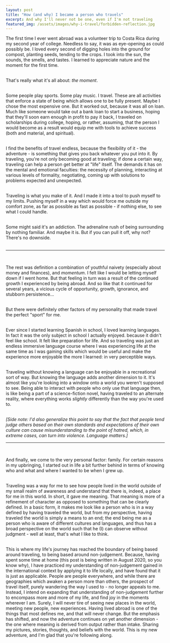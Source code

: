 ```yaml
---
layout: post
title: "How (and why) I became a person who travels"
excerpt: And why I'll never not be one, even if I'm not traveling
featured_img: /assets/images/why-i-travel/forbidden-reflection.jpg
---
```


The first time I ever went abroad was a volunteer trip to Costa Rica during my second year of college. Needless to say, it was as eye-opening as could possibly be. I loved every second of digging holes into the ground for compost, planting seeds, tending to the crops. I took into the sun, the sounds, the smells, and tastes. I learned to appreciate nature and the moment for the first time.  
<br/>


That's really what it's all about: <em>the moment</em>.   
<br/>


Some people play sports. Some play music. I travel. These are all activities that enforce a state of being which allows one to be fully present. Maybe I chose the most expensive one. But it worked out, because it was all on loan. Much like someone would take out a bank loan to start a business, hoping that they'll soon earn enough in profit to pay it back, I traveled on scholarships during college, hoping, or rather, assuming, that the person I would become as a result would equip me with tools to achieve success (both and material, and spiritual).   
<br/>


I find the benefits of travel endless, because the flexibility of it - the adventure - is something that gives you back whatever you put into it. By traveling, you're not only becoming good at traveling; if done a certain way, traveling can help a person get better at "life" itself. The demands it has on the mental and emotional faculties: the necessity of planning, interacting at various levels of formality, negotiating, coming up with solutions to problems expected and unexpected.   
<br/>


Traveling is what you make of it. And I made it into a tool to push myself to my limits. Pushing myself in a way which would force me outside my comfort zone, as far as possible as fast as possible - if nothing else, to see what I could handle.   
<br/>


Some might said it's an addiction. The adrenaline rush of being surrounding by nothing familiar. And maybe it is. But if you can pull it off, why not? There's no downside.   
<br/>


<hr class="hr2">  
<br/>


The rest was definition a combination of youthful naivety (especially about money and finances), and <em>momentum</em>. I felt like I would be letting myself down if I went home. But that feeling in turn was a result of the continued growth I experienced by being abroad. And so like that it continued for several years, a vicious cycle of opportunity, growth, ignorance, and stubborn persistence...  
<br/>



But there were definitely other factors of my personality that made travel the perfect "sport" for me.   
<br/>


Ever since I started learning Spanish in school, I loved learning languages. In fact it was the only subject in school I actually enjoyed. because it didn't feel like school. It felt like preparation for life. And so traveling was just an endless immersive language course where I was experiencing life at the same time as I was gaining skills which would be useful and make the experience more enjoyable the more I learned: in very perceptible ways.   
<br/>


Traveling without knowing a language can be enjoyable in a recreational sort of way. But knowing the language adds another dimension to it. It's almost like you're looking into a window onto a world you weren't supposed to see. Being able to interact with people who only use that language then, is like being a part of a science-fiction novel, having traveled to an alternate reality, where everything works <em>slightly</em> differently than the way you're used to.  
<br/>


<em>[Side note: I'd also generalize this point to say that the fact that people tend judge others based on their own standards and expectations of their own culture can cause misunderstanding to the point of hatred, which, in extreme cases, can turn into violence. Language matters.]  </em>
<br/>

<hr class="hr2">  
<br/>

And finally, we come to the very personal factor: family. For certain reasons in my upbringing, I started out in life a bit further behind in terms of knowing who and what and where I wanted to be when I grew up.   
<br/>


Traveling was a way for me to see how people lived in the world outside of my small realm of awareness and understand that there is, indeed, a place for me in this world. In short, it gave me meaning. That meaning is more of a refinement of character as opposed to something that can be clearly defined. In a basic form, it makes me look like a person who is in a way defined by having traveled the world, but from my perspective, having traveled the world is simply a means to an end; the end being me as a person who is aware of different cultures and languages, and thus has a broad perspective on the world such that he (I) can observe without judgment - well at least, that's what I like to think.  
<br/>
 

This is where my life's journey has reached the boundary of being based around traveling, to being based around non-judgement. Because, having spent some time at home (this post is being written in August 2020, so you know why), I have practiced my understanding of non-judgement gained in the international context by applying it to life locally, and have found that it is just as applicable. People are people everywhere, and while there are geographies which awaken a person more than others, the prospect of travel itself, purely wandering the way I used to - no longer appeals to me. Instead, I intend on expanding that understanding of non-judgement further to encompass more and more of my life, and find joy in the moments wherever I am. Surely, I will never tire of seeing new places in the world, meeting new people, new experiences. Having lived abroad is one of the things that most defines me, and that will never change. But the emphasis has shifted, and now the adventure continues on yet another dimension - the one where meaning is derived from output rather than intake. Sharing my pictures, stories, thoughts, and beliefs with the world. This is my new adventure, and I'm glad that you're following along.  
<br/>
 